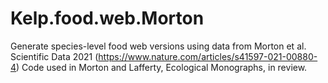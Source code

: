 # Kelp.food.web.Morton
Generate species-level food web versions using data from Morton et al. Scientific Data 2021 (https://www.nature.com/articles/s41597-021-00880-4)
Code used in Morton and Lafferty, Ecological Monographs, in review. 
